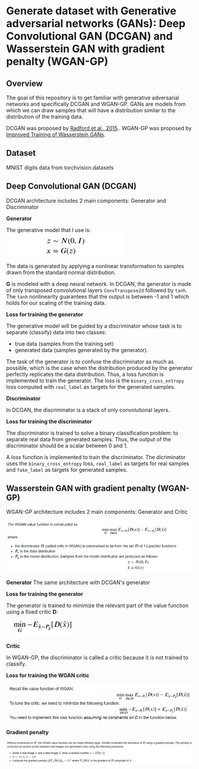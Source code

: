 # Generate dataset with Generative adversarial networks (GANs): Deep Convolutional GAN (DCGAN) and Wasserstein GAN with gradient penalty (WGAN-GP)

## Overview
The goal of this repository is to get familiar with generative adversarial networks and specifically DCGAN and WGAN-GP. GANs are models from which we can draw samples that will have a distribution similar to the distribution of the training data.


DCGAN was proposed by [Radford et al., 2015](https://arxiv.org/pdf/1511.06434.pdf).. WGAN-GP was proposed by  [Improved Training of Wasserstein GANs](https://arxiv.org/pdf/1704.00028.pdf).

## Dataset 
MNIST digits data from torchvision.datasets

## Deep Convolutional GAN (DCGAN)
DCGAN architecture includes 2 main components: Generator and Discriminator

**Generator**

The generative model that I use is:
<img src="https://github.com/huongdo108/generate-dataset-with-DCGAN--WGAN-GP/blob/master/images/dcgan_generator.PNG" align="centre">

The data is generated by applying a nonlinear transformation to samples drawn from the standard normal distribution.

**G** is modeled with a deep neural network. In DCGAN, the generator is made of only transposed convolutional layers `ConvTranspose2d` followed by `tanh`. 
The `tanh` nonlinearity guarantees that the output is between -1 and 1 which holds for our scaling of the training data.

**Loss for training the generator**

The generative model will be guided by a discriminator whose task is to separate (classify) data into two classes:
* true data (samples from the training set)
* generated data (samples generated by the generator).

The task of the generator is to confuse the discriminator as much as possible, which is the case when the distribution produced by the generator perfectly replicates the data distribution. Thus, a loss function is implemented to train the generator. The loss is the `binary_cross_entropy` loss computed with `real_label` as targets for the generated samples.

**Discriminator**

In DCGAN, the discriminator is a stack of only convolutional layers.

**Loss for training the discriminator**

The discriminator is trained to solve a binary classification problem: to separate real data from generated samples. Thus, the output of the discriminator should be a scalar between 0 and 1. 

A loss function is implemented to train the discriminator. The dicriminator uses the `binary_cross_entropy` loss,  `real_label` as targets for real samples and `fake_label` as targets for generated samples.

## Wasserstein GAN with gradient penalty (WGAN-GP)

WGAN-GP architecture includes 2 main components: Generator and Critic


<img src="https://github.com/huongdo108/generate-dataset-with-DCGAN--WGAN-GP/blob/master/images/wgan.PNG" align="centre">

**Generator**
The same architecture with DCGAN's generator

**Loss for training the generator**

The generator is trained to minimize the relevant part of the value function using a fixed critic **D**:

<img src="https://github.com/huongdo108/generate-dataset-with-DCGAN--WGAN-GP/blob/master/images/wgan_g_loss.PNG" align="centre">

**Critic**

In WGAN-GP, the discriminator is called a critic because it is not trained to classify. 

**Loss for training the WGAN critic**

<img src="https://github.com/huongdo108/generate-dataset-with-DCGAN--WGAN-GP/blob/master/images/wgan_c_loss.PNG" align="centre">

**Gradient penalty**

<img src="https://github.com/huongdo108/generate-dataset-with-DCGAN--WGAN-GP/blob/master/images/wgan_penalty.PNG" align="centre">

